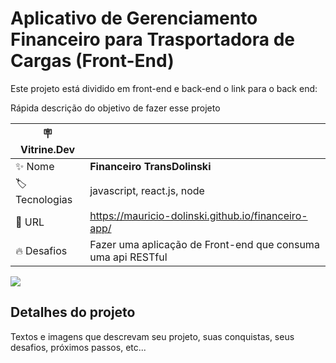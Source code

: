 # Aplicativo de Gerenciamento Financeiro para Trasportadora de Cargas (Front-End)

Este projeto está dividido em front-end e back-end
o link para o back end: 

Rápida descrição do objetivo de fazer esse projeto

| :placard: Vitrine.Dev |     |
| -------------  | --- |
| :sparkles: Nome        | **Financeiro TransDolinski**
| :label: Tecnologias | javascript, react.js, node
| :rocket: URL         | https://mauricio-dolinski.github.io/financeiro-app/
| :fire: Desafios     | Fazer uma aplicação de Front-end que consuma uma api RESTful

<!-- Inserir imagem com a #vitrinedev ao final do link -->
![](https://imgur.com/a/fzjkDYt)
<blockquote class="imgur-embed-pub" lang="en" data-id="a/fzjkDYt" data-context="false" ><a href="//imgur.com/a/fzjkDYt"></a></blockquote><script async src="//s.imgur.com/min/embed.js" charset="utf-8"></script>

## Detalhes do projeto

Textos e imagens que descrevam seu projeto, suas conquistas, seus desafios, próximos passos, etc...
